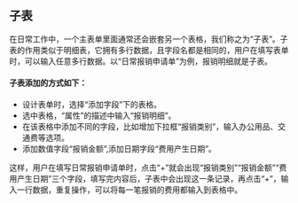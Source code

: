 ## 子表
在日常工作中，一个主表单里面通常还会嵌套另一个表格，我们称之为“子表”。子表的作用类似于明细表，它拥有多行数据，且字段名都是相同的，用户在填写表单时，可以输入任意多行数据。以“日常报销申请单”为例，报销明细就是子表。

#### 子表添加的方式如下：
- 设计表单时，选择“添加字段”下的表格。
- 选中表格，“属性”的描述中输入“报销明细”。
- 在该表格中添加不同的字段，比如增加下拉框“报销类别”，输入办公用品、交通费等选项。
- 添加数值字段“报销金额”,添加日期字段“费用产生日期”。
 
 这样，用户在填写日常报销申请单时，点击“+”就会出现“报销类别”“报销金额”“费用产生日期”三个字段，填写完内容后，子表中会出现这一条记录，再点击“+”，输入一行数据，重复操作，可以将每一笔报销的费用都输入到表格中。
